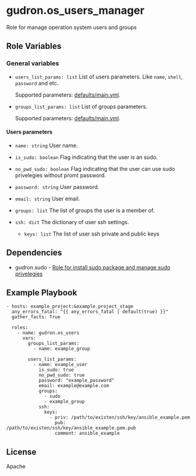 gudron.os_users_manager
=========

Role for manage operation system users and groups

Role Variables
--------------

### General variables

  * `users_list_params: list`
    List of users parameters. Like `name`, `shell`, `password` and etc.

    Supported parameters: [defaults/main.yml](defaults/main.yml).

  * `groups_list_params: list`
    List of groups parameters.

    Supported parameters: [defaults/main.yml](defaults/main.yml).


#### Users parameters

  * `name: string`
    User name.

  * `is_sudo: boolean`
    Flag indicating that the user is an sudo.

  * `no_pwd_sudo: boolean`
    Flag indicating that the user can use sudo privelegies without promt password.

  * `password: string`
    User password.

  * `email: string`
    User email.

  * `groups: list`
    The list of groups the user is a member of.

  * `ssh: dict`
    The dictionary of user ssh settings.

    * `keys: list`
      The list of user ssh private and public keys

Dependencies
------------

  * gudron.sudo - [Role for install sudo package and manage sudo privelegies](https://github.com/gudron/gudron.sudo)

Example Playbook
----------------

    - hosts: example_project:&example_project_stage
      any_errors_fatal: "{{ any_errors_fatal | default(true) }}"
      gather_facts: True

      roles:
        - name: gudron.os_users
          vars: 
            groups_list_params:
              - name: example_group

            users_list_params:
              - name: example_user
                is_sudo: true
                no_pwd_sudo: true
                password: "example_password"
                email: example@example.com
                groups:
                  - sudo
                  - example_group
                ssh:
                  keys:
                    - priv: /path/to/existen/ssh/key/ansible_example.pem
                      pub: /path/to/existen/ssh/key/ansible_example.pem.pub
                      comment: ansible_example

License
-------

Apache